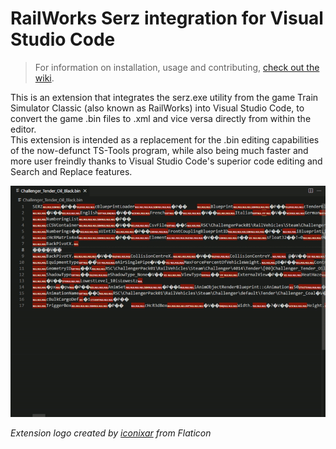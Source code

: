 # RailWorks Serz integration for Visual Studio Code

> For information on installation, usage and contributing, [check out the wiki](https://github.com/ElPerenza/VSCode-serz/wiki).

This is an extension that integrates the serz.exe utility from the game Train Simulator Classic (also known as RailWorks) into Visual Studio Code, to convert the game .bin files to .xml and vice versa directly from within the editor.  
This extension is intended as a replacement for the .bin editing capabilities of the now-defunct TS-Tools program, while also being much faster and more user freindly thanks to Visual Studio Code's superior code editing and Search and Replace features.  

![Extension demo](assets/demo.gif)

*Extension logo created by [iconixar](https://www.flaticon.com/packs/file-18) from Flaticon*